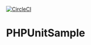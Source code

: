 [![CircleCI](https://circleci.com/gh/nagasu/PHPUnitSample/tree/master.svg?style=svg)](https://circleci.com/gh/nagasu/PHPUnitSample/tree/master)
# PHPUnitSample
